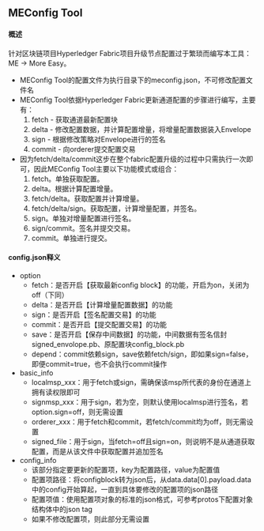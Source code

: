 
## MEConfig Tool

#### 概述

针对区块链项目Hyperledger Fabric项目升级节点配置过于繁琐而编写本工具：ME -> More Easy。

* MEConfig Tool的配置文件为执行目录下的meconfig.json，不可修改配置文件名
* MEConfig Tool依据Hyperledger Fabric更新通道配置的步骤进行编写，主要有：
	1. fetch - 获取通道最新配置块
	2. delta - 修改配置数据，并计算配置增量，将增量配置数据装入Envelope
	3. sign - 根据修改策略对Envelope进行的签名
	4. commit - 向orderer提交配置交易
* 因为fetch/delta/commit这步在整个fabric配置升级的过程中只需执行一次即可，因此MEConfig Tool主要以下功能模式或组合：
	1. fetch。单独获取配置。
	2. delta。根据计算配置增量。
	3. fetch/delta。获取配置并计算增量。
	1. fetch/delta/sign。获取配置，计算增量配置，并签名。
	2. sign。单独对增量配置进行签名。
	3. sign/commit。签名并提交交易。
	4. commit。单独进行提交。

#### config.json释义

* option
	- fetch：是否开启【获取最新config block】的功能，开启为on，关闭为off（下同）
	- delta：是否开启【计算增量配置数据】的功能
	- sign：是否开启【签名配置交易】的功能
	- commit：是否开启【提交配置交易】的功能
	- save：是否开启【保存中间数据】的功能，中间数据有签名信封signed\_envolope.pb、原配置块config\_block.pb
	- depend：commit依赖sign，save依赖fetch/sign，即如果sign=false，即便commit=true，也不会执行commit操作
* basic_info
	- localmsp_xxx：用于fetch或sign，需确保该msp所代表的身份在通道上拥有读权限即可
	- signmsp_xxx：用于sign，若为空，则默认使用localmsp进行签名，若option.sign=off，则无需设置
	- orderer_xxx：用于fetch和commit，若fetch/commit均为off，则无需设置
	- signed_file：用于sign，当fetch=off且sign=on，则说明不是从通道获取配置，而是从该文件中获取配置并追加签名
* config_info
	- 该部分指定要更新的配置项，key为配置路径，value为配置值
	- 配置项路径：将configblock转为json后，从data.data[0].payload.data中的config开始算起，一直到具体要修改的配置项的json路径
	- 配置项值：使用配置项对象的标准的json格式，可参考protos下配置对象结构体中的json tag
	- 如果不修改配置项，则此部分无需设置



